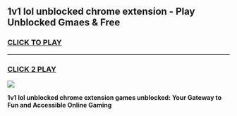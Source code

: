
## 1v1 lol unblocked chrome extension - Play Unblocked Gmaes & Free
<h3>
<a href="https://news.freeplayer.one?title=1v1_lol_unblocked_chrome_extension&ref=16F">CLICK TO PLAY</a></h3>
<hr>

<h3>
<a href="https://news.freeplayer.one?title=1v1_lol_unblocked_chrome_extension&ref=16F">CLICK 2 PLAY</a>
  
</h3>

<a href="https://news.freeplayer.one?title=1v1_lol_unblocked_chrome_extension&ref=16F/"><img src="https://clearcache.store/games.png"></a>


**1v1 lol unblocked chrome extension games unblocked: Your Gateway to Fun and Accessible Online Gaming**
